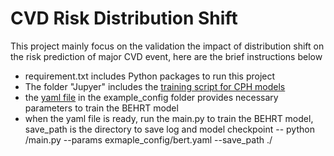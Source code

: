 # CVD Risk Distribution Shift
This project mainly focus on the validation the impact of distribution shift on the risk prediction of major CVD event, here are the brief instructions below
- requirement.txt includes Python packages to run this project
- The folder "Jupyer" includes the [training script for CPH models](https://github.com/deepmedicine/CVDRiskDistributionShift/blob/main/jupyer/CPH.ipynb)
- the [yaml file](https://github.com/deepmedicine/CVDRiskDistributionShift/tree/main/example_config) in the example_config folder provides necessary parameters to train the BEHRT model
- when the yaml file is ready, run the main.py to train the BEHRT model, save_path is the directory to save log and model checkpoint
-- python /main.py --params exmaple_config/bert.yaml --save_path ./

